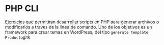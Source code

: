 # PHP CLI

Ejercicios que permitiran desarrollar scripts en PHP para generar archivos o modificarlos a traves de la línea de comando.
Uno de los objetivos es un framework para crear temas en WordPress, del tipo `generate template Producto`gitk
